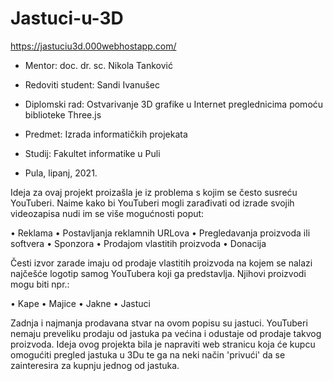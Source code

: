 # Jastuci-u-3D

https://jastuciu3d.000webhostapp.com/


- Mentor: doc. dr. sc. Nikola Tanković
- Redoviti student: Sandi Ivanušec

- Diplomski rad: Ostvarivanje 3D grafike u Internet preglednicima pomoću biblioteke Three.js
- Predmet: Izrada informatičkih projekata

- Studij: Fakultet informatike u Puli
- Pula, lipanj, 2021.


Ideja za ovaj projekt proizašla je iz problema s kojim se često susreću YouTuberi. Naime kako bi YouTuberi mogli zarađivati od izrade svojih videozapisa nudi im se više mogućnosti poput:

•	Reklama
•	Postavljanja reklamnih URLova
•	Pregledavanja proizvoda ili softvera
•	Sponzora
•	Prodajom vlastitih proizvoda
•	Donacija

Česti izvor zarade imaju od prodaje vlastitih proizvoda na kojem se nalazi najčešće logotip samog YouTubera koji ga predstavlja. Njihovi proizvodi mogu biti npr.:

•	Kape
•	Majice
•	Jakne
•	Jastuci

Zadnja i najmanja prodavana stvar na ovom popisu su jastuci. YouTuberi nemaju preveliku prodaju od jastuka pa većina i odustaje od prodaje takvog proizvoda. 
Ideja ovog projekta bila je napraviti web stranicu koja će kupcu omogućiti pregled jastuka u 3Du te ga na neki način 'privući' da se zainteresira za kupnju jednog od jastuka. 
